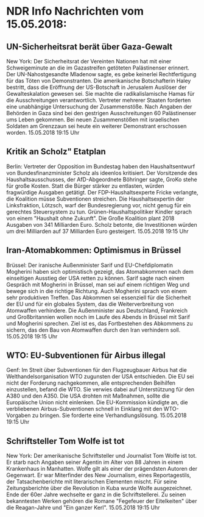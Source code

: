 # NDR Info Nachrichten vom 15.05.2018:


## UN-Sicherheitsrat berät über Gaza-Gewalt
New York: Der Sicherheitsrat der Vereinten Nationen hat mit einer Schweigeminute an die im Gazastreifen getöteten Palästinenser erinnert. Der UN-Nahostgesandte Mladenow sagte, es gebe keinerlei Rechtfertigung für das Töten von Demonstranten. Die amerikanische Botschafterin Haley bestritt, dass die Eröffnung der US-Botschaft in Jerusalem Auslöser der Gewalteskalation gewesen sei. Sie machte die radikalislamische Hamas für die Ausschreitungen verantwortlich. Vertreter mehrerer Staaten forderten eine unabhängige Untersuchung der Zusammenstöße. Nach Angaben der Behörden in Gaza sind bei den gestrigen Ausschreitungen 60 Palästinenser ums Leben gekommen. Bei neuen Zusammenstößen mit israelischen Soldaten am Grenzzaun sei heute ein weiterer Demonstrant erschossen worden. 15.05.2018 19:15 Uhr 

## Kritik an Scholz" Etatplan
Berlin: Vertreter der Opposition im Bundestag haben den Haushaltsentwurf von Bundesfinanzminister Scholz als ideenlos kritisiert. Der Vorsitzende des Haushaltsausschusses, der AfD-Abgeordnete Böhringer sagte, GroKo stehe für große Kosten. Statt die Bürger stärker zu entlasten, würden fragwürdige Ausgaben getätigt. Der FDP-Haushaltsexperte Fricke verlangte, die Koalition müsse Subventionen streichen. Die Haushaltsexpertin der Linksfraktion, Lötzsch, warf der Bundesregierung vor, nicht genug für ein gerechtes Steuersystem zu tun. Grünen-Haushaltspolitiker Kindler sprach von einem "Haushalt ohne Zukunft". Die Große Koalition plant 2018 Ausgaben von 341 Milliarden Euro. Scholz betonte, die Investitionen würden um drei Milliarden auf 37 Milliarden Euro gesteigert. 15.05.2018 19:15 Uhr 

## Iran-Atomabkommen: Optimismus in Brüssel
Brüssel: Der iranische Außenminister Sarif und EU-Chefdiplomatin Mogherini haben sich optimistisch gezeigt, das Atomabkommen nach dem einseitigen Ausstieg der USA retten zu können. Sarif sagte nach einem Gespräch mit Mogherini in Brüssel, man sei auf einem richtigen Weg und bewege sich in die richtige Richtung. Auch Mogherini sprach von einem sehr produktiven Treffen. Das Abkommen sei essenziell für die Sicherheit der EU und für ein globales System, das die Weiterverbreitung von Atomwaffen verhindere. Die Außenminister aus Deutschland, Frankreich und Großbritannien wollen noch im Laufe des Abends in Brüssel mit Sarif und Mogherini sprechen. Ziel ist es, das Fortbestehen des Abkommens zu sichern, das den Bau von Atomwaffen durch den Iran verhindern soll. 15.05.2018 19:15 Uhr 

## WTO: EU-Subventionen für Airbus illegal
Genf: Im Streit über Subventionen für den Flugzeugbauer Airbus hat die Welthandelsorganisation WTO zugunsten der USA entschieden. Die EU sei nicht der Forderung nachgekommen, alle entsprechenden Beihilfen einzustellen, befand die WTO. Sie verwies dabei auf Unterstützung für den A380 und den A350. Die USA drohten mit Maßnahmen, sollte die Europäische Union nicht einlenken. Die EU-Kommission kündigte an, die verbliebenen Airbus-Subventionen schnell in Einklang mit den WTO-Vorgaben zu bringen. Sie forderte eine Verhandlungslösung. 15.05.2018 19:15 Uhr 

## Schriftsteller Tom Wolfe ist tot
New York: Der amerikanische Schriftsteller und Journalist Tom Wolfe ist tot. Er starb nach Angaben seiner Agentin im Alter von 88 Jahren in einem Krankenhaus in Manhatten. Wolfe gilt als einer der prägendsten Autoren der Gegenwart. Er war Miterfinder des New Journalism, eines Reportagestils, der Tatsachenberichte mit literarischen Elementen mischt. Für seine Zeitungsberichte über die Revolution in Kuba wurde Wolfe ausgezeichnet. Ende der 60er Jahre wechselte er ganz in die Schriftstellerei. Zu seinen bekanntesten Werken gehören die Romane "Fegefeuer der Eitelkeiten" über die Reagan-Jahre und "Ein ganzer Kerl". 15.05.2018 19:15 Uhr 
